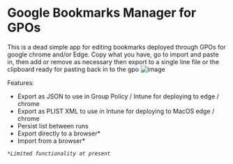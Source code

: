 # Google Bookmarks Manager for GPOs

This is a dead simple app for editing bookmarks deployed through GPOs for google chrome and/or Edge. Copy what you have, go to import and paste in, then add or remove as necessary then export to a single line file or the clipboard ready for pasting back in to the gpo
![image](https://github.com/user-attachments/assets/e24eb62b-dc4d-4a9b-a2e9-d47e27cc1a21)

Features:
* Export as JSON to use in Group Policy / Intune for deploying to edge / chrome
* Export as PLIST XML to use in Intune for deploying to MacOS edge / chrome
* Persist list between runs
* Export directly to a browser*
* Import from a browser*
  
*`*Limited functionality at present`* 
